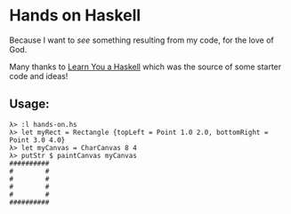 # Hands on Haskell

Because I want to _see_ something resulting from my code, for the love of God.

Many thanks to [Learn You a Haskell](http://learnyouahaskell.com/) which was the source of some starter code and ideas!

## Usage:
```
λ> :l hands-on.hs 
λ> let myRect = Rectangle {topLeft = Point 1.0 2.0, bottomRight = Point 3.0 4.0}
λ> let myCanvas = CharCanvas 8 4
λ> putStr $ paintCanvas myCanvas
##########
#        #
#        #
#        #
#        #
##########
```
